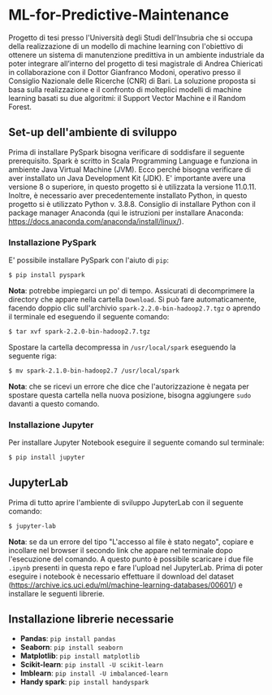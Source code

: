 # ML-for-Predictive-Maintenance
Progetto di tesi presso l'Università degli Studi dell'Insubria che si occupa della realizzazione di un modello di machine learning  con l'obiettivo di ottenere un  sistema di manutenzione predittiva in un ambiente industriale da poter integrare all’interno del progetto di tesi magistrale di Andrea Chiericati in collaborazione con il Dottor Gianfranco Modoni, operativo presso il Consiglio Nazionale delle Ricerche (CNR) di Bari. La soluzione proposta si basa sulla realizzazione e il confronto di molteplici modelli di machine learning basati su due algoritmi: il Support Vector Machine e il Random Forest.

## Set-up dell'ambiente di sviluppo
Prima di installare PySpark bisogna verificare di soddisfare il seguente prerequisito. Spark è scritto in Scala Programming Language e funziona in ambiente Java Virtual Machine (JVM). Ecco perché bisogna verificare di aver installato un Java Development Kit (JDK). E' importante avere una versione 8 o superiore, in questo progetto si è utilizzata la versione 11.0.11.
Inoltre, è necessario aver precedentemente installato Python, in questo progetto si è utilizzato Python v. 3.8.8. Consiglio di installare Python con il package manager Anaconda (qui le istruzioni per installare Anaconda: https://docs.anaconda.com/anaconda/install/linux/).
### Installazione PySpark
E' possibile installare PySpark con l'aiuto di `pip`:
```bash
$ pip install pyspark
```
**Nota**: potrebbe impiegarci un po' di tempo.
Assicurati di decomprimere la directory che appare nella cartella `Download`. Si può fare automaticamente, facendo doppio clic sull'archivio `spark-2.2.0-bin-hadoop2.7.tgz` o aprendo il terminale ed eseguendo il seguente comando:
```bash
$ tar xvf spark-2.2.0-bin-hadoop2.7.tgz
```
Spostare la cartella decompressa in `/usr/local/spark` eseguendo la seguente riga:
```bash
$ mv spark-2.1.0-bin-hadoop2.7 /usr/local/spark
```
**Nota**: che se ricevi un errore che dice che l'autorizzazione è negata per spostare questa cartella nella nuova posizione, bisogna aggiungere `sudo` davanti a questo comando.

### Installazione Jupyter
Per installare Jupyter Notebook eseguire il seguente comando sul terminale:
```bash
$ pip install jupyter
```
## JupyterLab
Prima di tutto aprire l'ambiente di sviluppo JupyterLab con il seguente comando:
```bash
$ jupyter-lab
```
**Nota**: se da un errore del tipo "L'accesso al file è stato negato", copiare e incollare nel browser il secondo link che appare nel terminale dopo l'esecuzione del comando.
A questo punto è possibile scaricare i due file `.ipynb` presenti in questa repo e fare l'upload nel JupyterLab. Prima di poter eseguire i notebook è necessario effettuare il download del dataset (https://archive.ics.uci.edu/ml/machine-learning-databases/00601/) e installare le seguenti librerie.

## Installazione librerie necessarie
* **Pandas**: `pip install pandas`
* **Seaborn**: `pip install seaborn`
* **Matplotlib**: `pip install matplotlib`
* **Scikit-learn**: `pip install -U scikit-learn`
* **Imblearn**: `pip install -U imbalanced-learn`
* **Handy spark**: `pip install handyspark`
